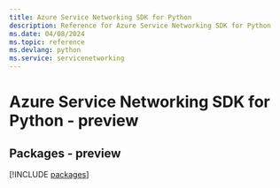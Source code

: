 ```yaml
---
title: Azure Service Networking SDK for Python
description: Reference for Azure Service Networking SDK for Python
ms.date: 04/08/2024
ms.topic: reference
ms.devlang: python
ms.service: servicenetworking
---
```

# Azure Service Networking SDK for Python - preview
## Packages - preview
[!INCLUDE [packages](service-networking-index.md)]